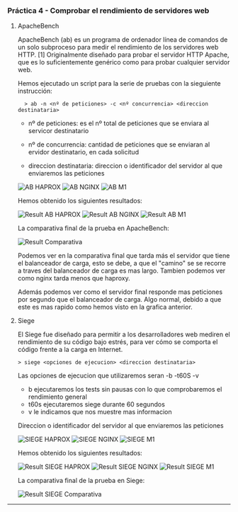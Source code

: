### Práctica 4 - Comprobar el rendimiento de servidores web ###

1. ApacheBench


      ApacheBench (ab) es un programa de ordenador línea de comandos de un solo subproceso para medir el rendimiento de los servidores web HTTP. [1] Originalmente diseñado para probar el servidor HTTP Apache, que es lo suficientemente genérico como para probar cualquier servidor web.

      Hemos ejecutado un script para la serie de pruebas con la sieguiente instrucción:

      ~~~
        > ab -n <nº de peticiones> -c <nº concurrencia> <direccion destinataria>
      ~~~

     * nº de peticiones: es el nº total de peticiones que se enviara al servicor destinatario

     * nº de concurrencia: cantidad de peticiones que se enviaran al ervidor destinatario, en cada solicitud

     * direccion destinataria: direccion o identificador del servidor al que enviaremos las peticiones

      ![AB HAPROX](img/prueba1_haprox.png "ab_haprox")
      ![AB NGINX](img/prueba1_nginx.png "ab_nginx")
      ![AB M1](img/prueba1_m1.png "ab_m1")

      Hemos obtenido los siguientes resultados:

      ![Result AB HAPROX](img/ab_haprox.png "result_haprox_ab")
      ![Result AB NGINX](img/ab_nginx.png "result_nginx_ab")
      ![Result AB M1](img/ab_m1.png "result_m1_ab")

      La comparativa final de la prueba en ApacheBench:

      ![Result Comparativa](img/ab_comparativa.png "result_comp")

      Podemos ver en la comparativa final que tarda más el servidor que tiene el balanceador de carga, esto se debe, a que el "camino" se se recorre a traves del balanceador de carga es mas largo. Tambien podemos ver como nginx tarda menos que haproxy.

      Además podemos ver como el servidor final responde mas peticiones por segundo que el balanceador de carga. Algo normal, debido a que este es mas rapido como hemos visto en la grafica anterior.

2. Siege

      El Siege fue diseñado para permitir a los desarrolladores web mediren el rendimiento de su código bajo estrés, para ver cómo se comporta el código frente a la carga en Internet.

      ~~~
      > siege <opciones de ejecucion> <direccion destinataria>
      ~~~

    Las opciones de ejecucion que utilizaremos seran -b -t60S -v

      * b ejecutaremos los tests sin pausas con lo que comprobaremos el rendimiento general
      * t60s ejecutaremos siege durante 60 segundos
      * v le indicamos que nos muestre mas informacion

    Direccion o identificador del servidor al que enviaremos las peticiones

    ![SIEGE HAPROX](img/prueba1_siege_haprox.png "siege_haprox")
    ![SIEGE NGINX](img/prueba1_siege_nginx.png "siege_nginx")
    ![SIEGE M1](img/prueba1_siege_m1.png "siege_m1")

    Hemos obtenido los siguientes resultados:

    ![Result SIEGE HAPROX](img/siege_haprox.png "result_siege_haprox")
    ![Result SIEGE NGINX](img/siege_nginx.png "result_siege_nginx")
    ![Result SIEGE M1](img/siege_m1.png "result_siege_m1")

    La comparativa final de la prueba en Siege:

    ![Result SIEGE Comparativa](img/siege_comparativa.png "result_comp_siege")
***
